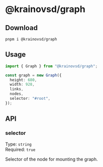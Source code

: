 # @krainovsd/graph

## Download

```
pnpm i @krainovsd/graph
```

## Usage


```ts
import { Graph } from "@krainovsd/graph";

const graph = new Graph({
  height: 680,
  width: 928,
  links,
  nodes,
  selector: "#root",
});
```

## API

### selector

Type: `string`<br>
Required: `true`

Selector of the node for mounting the graph.

